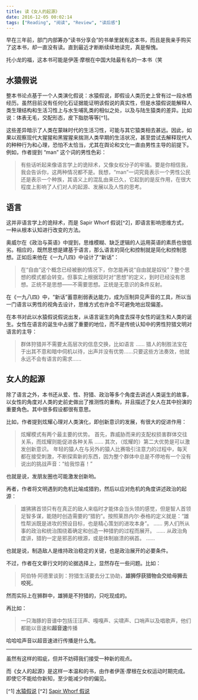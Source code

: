 ```yaml
---
title: 读《女人的起源》
date: 2016-12-05 00:02:14
tags: ["Reading", "阅读", "Review", "读后感"]
---
```


早在三年前，部门内部筹办“读书分享会”的书单里就有这本书，而且是我亲手购买了这本书，却一直没有读。直到最近才断断续续地读完，真是惭愧。

托小龙的福，这本书可能是伊莲·摩根在中国大陆最有名的一本书（笑

<!--more-->

## 水猿假说

整本书论点基于一个人类演化假说：水猿假说，即假设人类历史上曾有过一段水栖经历。虽然目前没有任何化石证据能证明该假说的真实性，但是水猿假说能解释人类生理结构和生活习性上与水生哺乳类的相似之处，以及与陆生猿类的差异。比如说：体表无毛，交配形态，皮下脂肪等等[^1]。

这些差异暗示了人类在蒙昧时代的生活习性，可能与其它猿类相去甚远。因此，如果以观察现代大猩猩和黑猩猩来揣测人类早期的生活状况，甚至尝试去解释现代人的种种行为和心理，恐怕不太恰当，尤其在舆论和文化一直由男性主导的前提下。例如，作者提到 “man” 这个词的男性色彩：

> 有些话听起来像语言学上的诡辩术，又像女权分子的牢骚。要是你相信我，我会告诉你，这两种情况都不是。我想，“man”一词究竟表示一个男性公民还是表示一个种族，其语义上的混乱由来已久，它起到的是反作用，在很大程度上影响了人们对人的起源、发展以及人性的思考。

## 语言

这并非语言学上的诡辩术，而是 Sapir Whorf 假说[^2]，即语言影响思维方式，一种从根本认知进行改变的方法。

奥威尔在《政治与英语》中提到，思维模糊、缺乏逻辑的人运用英语的素质也很低劣。相应的，既然思想是建基于语言，那么语言的简化和控制就是简化和控制思想。正如后来他在《一九八四》中设计了“新话”：

> 在“自由”这个概念已经被删的情况下，你怎能再说“自由就是奴役”？整个思想的模式都会转变。但事实上根据现时对“思想”的定义，到时已经没有思想。正统不是思想——不需要思想。正统是无意识的条件反射。

在《一九八四》中，“新话”蓄意削弱表达能力，成为压制异见声音的工具，所以当一门语言以男性的视角去设计，思维方式也许会不可避免地出现偏差。

在本书对此以水猿假说假说出发，从语言诞生的角度去探寻女性的诞生和人类的诞生。女性在语言的诞生中占据了重要的地位，而不是传统认知中的男性狩猎文明对语言的主导：

> 群体狩猎并不需要太高层次的信息交换，比如语言
> ……
> 猎人的制胜法宝在于出其不意和暗中伺机以待，出声并没有优势……只要这些方法奏效，他就永远不会有语言的需求……

## 女人的起源

除了语言之外，本书还从爱、性、狩猎、政治等多个角度去讲述人类诞生的故事，以女性的角度对人类的史前史做出了推测性的重构，并且描述了女人在其中扮演的重要角色。其中很多假设都很有意思。

比如，作者提到炫耀心理对人类演化，即创新意识的发展，有很大的促进作用：

> 炫耀模式有两个最主要的优势。
> 首先，靠威胁而来的支配权损害群体交往关系，而炫耀则能促进各种关系
> ……
> 其次，（炫耀的）第二大优势是可以激发创新意识。
> 年轻的猿人在与另外的猿人比赛吸引注意力的过程中，每天都在接受刺激，不断探索新的东西，因为整个群体中总是不停地有一个没有说出的挑战声音：“给我惊喜！”

也就是说，发朋友圈也可能激发创新哟。

再者，作者将文明遇到的危机比喻成猎豹，然后以应对危机的角度讲述政治的起源：

> 雄狒狒首领只有在真正的敌人来临时才能体会当头领的感觉，但是智人首领足智多谋，能随时创造需要的“猎豹”。按照莱昂内尔·泰格的定义就是：“雄性帮派既是进攻的预设目标，也是精心策划的进攻本身”。
> ……
> 男人们所从事的政治和统治围绕着确定和创造一种猎豹的过程而展开。
> ……
> 从政治角度讲，猎豹一定是邪恶的根源，或是体制崩溃的祸首。
> ……

也就是说，制造敌人是维持政治稳定的关键，也是政治展开的必要条件。

不过，作者在文章行文时的论据选择上，显然存在一些问题。比如：

> 阿伯特·阿德里谈到：狩猎生活要去分工协助，**雄狮俘获猎物会交给母狮去咬死**。

然而实际上在狮群中，雄狮是不狩猎的，只吃现成的。

再比如：

> 一只海豚的音谱中包括汪汪声、嘎嘎声、尖啸声、口哨声以及唱歌声，他们都能以音速和**超音速**传播

哈哈哈声音以超音速进行传播是什么鬼。

---

虽然有这样的瑕疵，但并不妨碍我们接受一种新的观点。

而《女人的起源》是这样一本温和的书，由作者伊莲·摩根在女权运动时期完成。即使它不能给你新知，至少能减少你的偏见。


[^1] [水猿假说](https://zh.wikipedia.org/wiki/%E6%B0%B4%E7%8C%BF%E5%81%87%E8%AA%AA)
[^2] [Sapir Whorf 假说](https://zh.wikipedia.org/wiki/%E8%96%A9%E4%B8%95%E7%88%BE-%E6%B2%83%E5%A4%AB%E5%81%87%E8%AA%AA)
